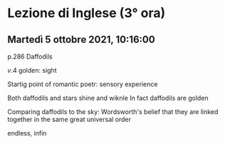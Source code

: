 #  Lezione di Inglese (3° ora)
## Martedì 5 ottobre 2021, 10:16:00

p.286 Daffodils

$v.4$ golden: sight

Startig point of romantic poetr: sensory experience

Both daffodils and stars shine and wiknle
In fact daffodils are golden 


Comparing daffodils to the sky: Wordsworth's belief that they are linked together in the same great universal order

endless, infin
<!--stackedit_data:
eyJoaXN0b3J5IjpbNTYzNzYyMTg0LC0xNzMwNDQxODg4XX0=
-->